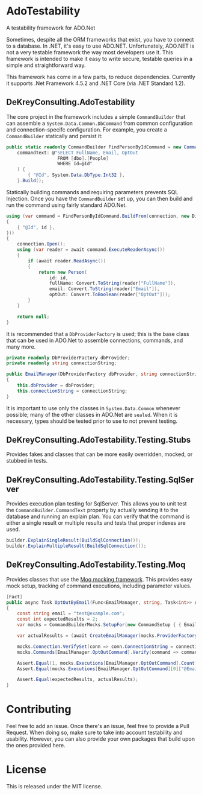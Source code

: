 # AdoTestability
A testability framework for ADO.Net

Sometimes, despite all the ORM frameworks that exist, you have to connect to a database. In .NET,
it's easy to use ADO.NET. Unfortunately, ADO.NET is not a very testable framework the way most
developers use it. This framework is intended to make it easy to write secure, testable queries
in a simple and straightforward way.

This framework has come in a few parts, to reduce dependencies. Currently it supports .Net
Framework 4.5.2 and .NET Core (via .NET Standard 1.2).

## DeKreyConsulting.AdoTestability
The core project in the framework includes a simple `CommandBuilder` that can assemble a
`System.Data.Common.DbCommand` from common configuration and connection-specifc configuration.
For example, you create a `CommandBuilder` statically and persist it:

```cs
public static readonly CommandBuilder FindPersonByIdCommand = new CommandBuilderFactory(
    commandText: @"SELECT FullName, Email, OptOut
                   FROM [dbo].[People]
                   WHERE Id=@Id"
    ) {
        { "@Id", System.Data.DbType.Int32 },
    }.Build();
```

Statically building commands and requiring parameters prevents SQL Injection. Once you have the
`CommandBuilder` set up, you can then build and run the command using fairly standard ADO.Net.

```cs
using (var command = FindPersonByIdCommand.BuildFrom(connection, new Dictionary<string, object>
{
    { "@Id", id },
}))
{
    connection.Open();
    using (var reader = await command.ExecuteReaderAsync())
    {
        if (await reader.ReadAsync())
        {
            return new Person(
                id: id,
                fullName: Convert.ToString(reader["FullName"]),
                email: Convert.ToString(reader["Email"]),
                optOut: Convert.ToBoolean(reader["OptOut"]));
        }
    }

    return null;
}
```

It is recommended that a `DbProviderFactory` is used; this is the base class that can be
used in ADO.Net to assemble connections, commands, and many more.

```cs
private readonly DbProviderFactory dbProvider;
private readonly string connectionString;

public EmailManager(DbProviderFactory dbProvider, string connectionString)
{
    this.dbProvider = dbProvider;
    this.connectionString = connectionString;
}
```

It is important to use only the classes in `System.Data.Common` whenever possible; many of the
other classes in ADO.Net are `sealed`. When it is necessary, types should be tested prior to use
to not prevent testing.

## DeKreyConsulting.AdoTestability.Testing.Stubs

Provides fakes and classes that can be more easily overridden, mocked, or stubbed in tests.

## DeKreyConsulting.AdoTestability.Testing.SqlServer

Provides execution plan testing for SqlServer. This allows you to unit test the
`CommandBuilder.CommandText` property by actually sending it to the database and running an explain
plan. You can verify that the command is either a single result or multiple results and tests that
proper indexes are used.

```cs
builder.ExplainSingleResult(BuildSqlConnection());
builder.ExplainMultipleResult(BuildSqlConnection());
```

## DeKreyConsulting.AdoTestability.Testing.Moq

Provides classes that use the [Moq mocking framework](https://github.com/moq/moq4). This provides
easy mock setup, tracking of command executions, including parameter values.

```cs
[Fact]
public async Task OptOutByEmail(Func<EmailManager, string, Task<int>> optOut)
{
    const string email = "test@example.com";
    const int expectedResults = 2;
    var mocks = CommandBuilderMocks.SetupFor(new CommandSetup { { EmailManager.OptOutCommand, (mockCmd, record) => mockCmd.Setup(cmd => cmd.ExecuteNonQueryAsync(AnyCancellationToken)).ReturnsWithDelay(expectedResults).Callback(record) }, });

    var actualResults = (await CreateEmailManager(mocks.ProviderFactory.Object)).OptOutByEmailAsync(email);

    mocks.Connection.VerifySet(conn => conn.ConnectionString = connectionString);
    mocks.Commands[EmailManager.OptOutCommand].Verify(command => command.ExecuteNonQueryAsync(AnyCancellationToken), Times.Once());

    Assert.Equal(1, mocks.Executions[EmailManager.OptOutCommand].Count);
    Assert.Equal(mocks.Executions[EmailManager.OptOutCommand][0]["@Email"], email);

    Assert.Equal(expectedResults, actualResults);
}
```

# Contributing

Feel free to add an issue. Once there's an issue, feel free to provide a Pull Request. When doing
so, make sure to take into account testability and usability. However, you can also provide your
own packages that build upon the ones provided here.

# License

This is released under the MIT license.
